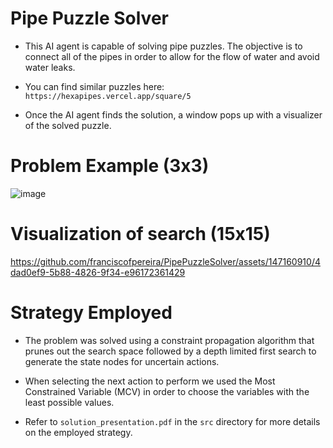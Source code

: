 # Pipe Puzzle Solver

- This AI agent is capable of solving pipe puzzles. The objective is to connect all of the pipes in order to allow for the flow of water and avoid water leaks.

- You can find similar puzzles here: `https://hexapipes.vercel.app/square/5`

- Once the AI agent finds the solution, a window pops up with a visualizer of the solved puzzle.


# Problem Example (3x3)

![image](https://github.com/franciscofpereira/PipePuzzleSolver/assets/147160910/e91d464a-e844-480b-a25e-ddb808ee944a)


# Visualization of search (15x15)

https://github.com/franciscofpereira/PipePuzzleSolver/assets/147160910/4dad0ef9-5b88-4826-9f34-e96172361429

# Strategy Employed

- The problem was solved using a constraint propagation algorithm that prunes out the search space followed by a depth limited first search to generate the state nodes for uncertain actions.

- When selecting the next action to perform we used the Most Constrained Variable (MCV) in order to choose the variables with the least possible values.

- Refer to `solution_presentation.pdf` in the `src` directory for more details on the employed strategy.
